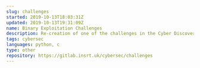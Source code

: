 ```yaml
---
slug: challenges
started: 2019-10-13T18:03:31Z
updated: 2019-10-13T19:31:09Z
name: Binary Exploitation Challenges
description: Re-creation of one of the challenges in the Cyber Discovery Elite CTF.
tags: cybersec
languages: python, c
type: other
repository: https://gitlab.insrt.uk/cybersec/challenges
---
```

